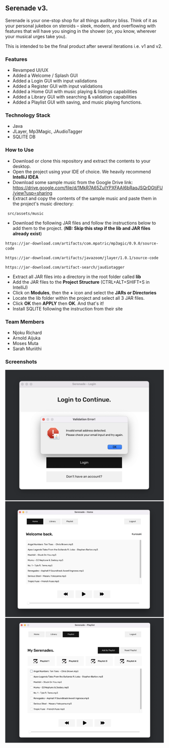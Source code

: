 ## Serenade v3.
Serenade is your one-stop shop for all things auditory bliss. Think of it as 
your personal jukebox on steroids – sleek, modern, and overflowing with 
features that will have you singing in the shower (or, you know, wherever 
your musical urges take you).

This is intended to be the final product after several iterations i.e. v1 and v2.

### Features
- Revamped UI/UX
- Added a Welcome / Splash GUI
- Added a Login GUI with input validations
- Added a Register GUI with input validations
- Added a Home GUI with music playing & listings capabilities
- Added a Library GUI with searching & validation capabilities 
- Added a Playlist GUI with saving, and music playing functions.

### Technology Stack
- Java
- JLayer, Mp3Magic, JAudioTagger
- SQLITE DB

### How to Use
- Download or clone this repository and extract the contents to your desktop.
- Open the project using your IDE of choice. We heavily recommend **IntelliJ IDEA**
- Download some sample music from the Google Drive link: https://drive.google.com/file/d/1MkR7A65ZuIYPXFAAI6bRaqJSQrDGtjFU/view?usp=sharing
- Extract and copy the contents of the sample music and paste them in the project's music directory:
```
 src/assets/music
```
- Download the following JAR files and follow the instructions below to add them to the project. (**NB: Skip this step if the lib and JAR files already exist**)
```
https://jar-download.com/artifacts/com.mpatric/mp3agic/0.9.0/source-code
```
```
https://jar-download.com/artifacts/javazoom/jlayer/1.0.1/source-code
```
```
https://jar-download.com/artifact-search/jaudiotagger
```
- Extract all JAR files into a directory in the root folder called **lib**
- Add the JAR files to the **Project Structure** (CTRL+ALT+SHIFT+S in IntelliJ)
- Click on **Modules**, then the **+** icon and select the **JARs or Directories**
- Locate the lib folder within the project and select all 3 JAR files.
- Click **OK** then **APPLY** then **OK**. And that's it!
- Install SQLITE following the instruction from their site

### Team Members
- Njoku Richard 
- Arnold Aijuka
- Moses Muta
- Sarah Muriithi

### Screenshots
<img src="screenshots/1.png" alt="s1">
<img src="screenshots/2.png" alt="s2">
<img src="screenshots/3.png" alt="s3">

